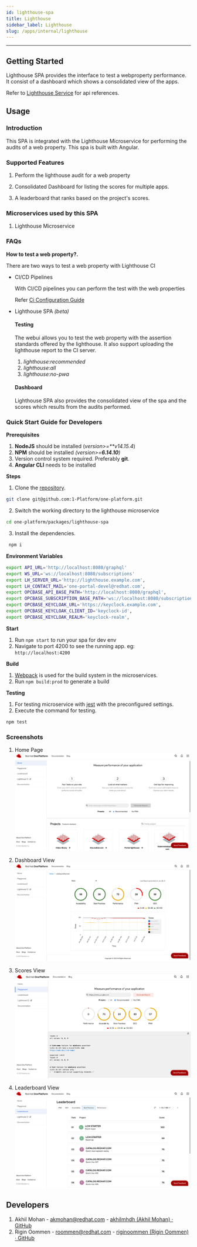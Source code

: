 ```yaml
---
id: lighthouse-spa
title: Lighthouse
sidebar_label: Lighthouse
slug: /apps/internal/lighthouse
---
```


---

## Getting Started

Lighthouse SPA provides the interface to test a webproperty performance. It consist of a dashboard which shows a consolidated view of the apps.

Refer to [Lighthouse Service](/docs/microservices/lighthouse-service)  for api references.

## Usage

### Introduction

This SPA is integrated with the Lighthouse Microservice for performing the audits of a web property. This spa is built with Angular.

### Supported Features

1. Perform the lighthouse audit for a web property

2. Consolidated Dashboard for listing the scores for multiple apps.

3. A leaderboard that ranks based on the project's scores.

### Microservices used by this SPA

1. Lighthouse Microservice

### FAQs

**How to test a web property?.**

There are two ways to test a web property with Lighthouse CI

- CI/CD Pipelines

  With CI/CD pipelines you can perform the test with the web properties

  Refer [Ci Configuration Guide](https://github.com/GoogleChrome/lighthouse-ci/blob/main/docs/configuration.md)

- Lighthouse SPA _(beta)_

  #### Testing

  The webui allows you to test the web property with the assertion standards offered by the lighthouse. It also support uploading the lighthouse report to the CI server.

  1. _lighthouse:recommended_
  1. _lighthouse:all_
  1. _lighthouse:no-pwa_

  #### Dashboard

  Lighthouse SPA also provides the consolidated view of the spa and the scores which results from the audits performed.

### Quick Start Guide for Developers

**Prerequisites**

1. **NodeJS** should be installed (_version>=\*\*v14.15.4_)
2. **NPM** should be installed _(version>=**6.14.10**)_
3. Version control system required. Preferably **git**.
4. **Angular CLI** needs to be installed

**Steps**

1. Clone the [repository](https://github.com/1-Platform/one-platform).

```sh
git clone git@github.com:1-Platform/one-platform.git
```

2. Switch the working directory to the lighthouse microservice

```sh
cd one-platform/packages/lighthouse-spa
```

3. Install the dependencies.

```sh
 npm i
```

**Environment Variables**

```sh
export API_URL='http://localhost:8080/graphql'
export WS_URL='ws://localhost:8080/subscriptions'
export LH_SERVER_URL='http://lighthouse.example.com',
export LH_CONTACT_MAIL='one-portal-devel@redhat.com',
export OPCBASE_API_BASE_PATH='http://localhost:8080/graphql',
export OPCBASE_SUBSCRIPTION_BASE_PATH='ws://localhost:8080/subscriptions',
export OPCBASE_KEYCLOAK_URL='https://keyclock.example.com',
export OPCBASE_KEYCLOAK_CLIENT_ID='keyclock-id',
export OPCBASE_KEYCLOAK_REALM='keyclock-realm',
```

**Start**

1. Run `npm start` to run your spa for dev env
2. Navigate to port 4200 to see the running app.
   eg: `http://localhost:4200`

**Build**

1. [Webpack](https://webpack.js.org) is used for the build system in the microservices.
2. Run `npm build:prod` to generate a build

**Testing**

1. For testing microservice with [jest](https://jestjs.io/) with the preconfigured settings.
2. Execute the command for testing.

```sh
npm test
```

### Screenshots

1. Home Page
   ![Lighthouse Home Page](home.png)

2. Dashboard View
   ![Dashboard view](dashboard.png)

3. Scores View
   ![Scores View](scores.png)

4. Leaderboard View
   ![Leaderboard View](leaderboard.png)

## Developers

1. Akhil Mohan - [akmohan@redhat.com](mailto:akmohan@redhat.com) - [akhilmhdh (Akhil Mohan) · GitHub](https://github.com/akhilmhdh)
2. Rigin Oommen - [roommen@redhat.com](mailto:roommen@redhat.com) - [riginoommen (Rigin Oommen) · GitHub](https://github.com/riginoommen)
